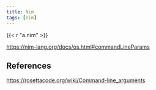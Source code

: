 ```yaml
---
title: Nim
tags: [nim]
---
```


{{< r "a.nim" >}}

<https://nim-lang.org/docs/os.html#commandLineParams>

## References

<https://rosettacode.org/wiki/Command-line_arguments>
